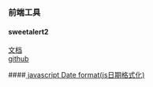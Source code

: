 ### 前端工具


#### sweetalert2


[文档](https://sweetalert2.github.io/v8.html)  
[github](https://github.com/sweetalert2/sweetalert2)


####[ javascript Date format(js日期格式化)](https://www.cnblogs.com/zhangpengshou/archive/2012/07/19/2599053.html)



